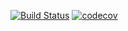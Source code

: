 [![Build Status](https://travis-ci.com/Coms3-Software-Design/Software-Design.svg?branch=master)](https://travis-ci.com/Coms3-Software-Design/Software-Design)
[![codecov](https://codecov.io/gh/Coms3-Software-Design/Software-Design/branch/master/graph/badge.svg)](https://codecov.io/gh/Coms3-Software-Design/Software-Design)

